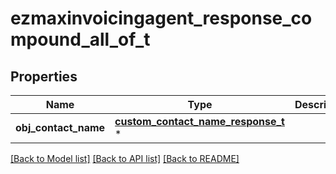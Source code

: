 # ezmaxinvoicingagent_response_compound_all_of_t

## Properties
Name | Type | Description | Notes
------------ | ------------- | ------------- | -------------
**obj_contact_name** | [**custom_contact_name_response_t**](custom_contact_name_response.md) \* |  | 

[[Back to Model list]](../README.md#documentation-for-models) [[Back to API list]](../README.md#documentation-for-api-endpoints) [[Back to README]](../README.md)


